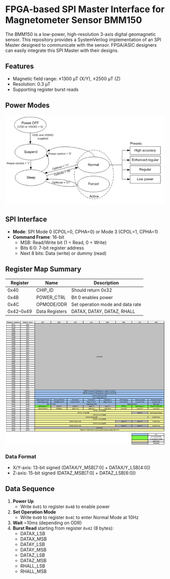 # FPGA-based SPI Master Interface for Magnetometer Sensor BMM150

The BMM150 is a low-power, high-resolution 3-axis digital geomagnetic sensor. This repository provides a SystemVerilog implementation of an SPI Master designed to communicate with the sensor. FPGA/ASIC designers can easily integrate this SPI Master with their designs.

## Features

- Magnetic field range: ±1300 µT (X/Y), ±2500 µT (Z)
- Resolution: 0.3 µT
- Supporting register burst reads

## Power Modes

<img src="assets/mode_diagram.png" width="500">

## SPI Interface

- **Mode**: SPI Mode 0 (CPOL=0, CPHA=0) or Mode 3 (CPOL=1, CPHA=1)
- **Command Frame**: 16-bit
  - MSB: Read/Write bit (1 = Read, 0 = Write)
  - Bits 6:0: 7-bit register address
  - Next 8 bits: Data (write) or dummy (read)

## Register Map Summary

| Register  | Name           | Description                      |
| --------- | -------------- | -------------------------------- |
| 0x40      | CHIP_ID        | Should return 0x32               |
| 0x4B      | POWER_CTRL     | Bit 0 enables power              |
| 0x4C      | OPMODE/ODR     | Set operation mode and data rate |
| 0x42–0x49 | Data Registers | DATAX, DATAY, DATAZ, RHALL       |

<img src="assets/register_map.png">

### Data Format

- X/Y-axis: 13-bit signed (DATAX/Y_MSB[7:0] + DATAX/Y_LSB[4:0])
- Z-axis: 15-bit signed (DATAZ_MSB[7:0] + DATAZ_LSB[6:0])

## Data Sequence

1. **Power Up**
   - Write `0x01` to register `0x4B` to enable power
2. **Set Operation Mode**
   - Write `0x00` to register `0x4C` to enter Normal Mode at 10Hz
3. **Wait** ~10ms (depending on ODR)
4. **Burst Read** starting from register `0x42` (8 bytes):
   - DATAX_LSB
   - DATAX_MSB
   - DATAY_LSB
   - DATAY_MSB
   - DATAZ_LSB
   - DATAZ_MSB
   - RHALL_LSB
   - RHALL_MSB
